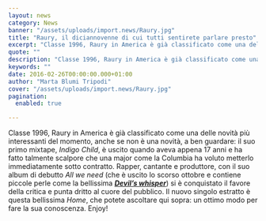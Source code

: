 ```yaml
---
layout: news
category: News
banner: "/assets/uploads/import.news/Raury.jpg"
title: "Raury, il diciannovenne di cui tutti sentirete parlare presto"
excerpt: "Classe 1996, Raury in America è già classificato come una delle novità più interessanti del momento, anche se non è una novità, a ben guardare: il suo primo mixtape, Indigo Child, è uscito quando aveva appena 17 anni e ha fatto talmente scalpore che una major come la Columbia ha voluto metterlo immediatamente sotto contratto. Rapper, [&hellip"
quote: ""
description: "Classe 1996, Raury in America è già classificato come una delle novità più interessanti del momento, anche se non è una novità, a ben guardare: il suo primo mixtape, Indigo Child, è uscito quando aveva appena 17 anni e ha fatto talmente scalpore che una major come la Columbia ha voluto metterlo immediatamente sotto contratto. Rapper, [&hellip"
keywords: ""
date: 2016-02-26T00:00:00.000+01:00
author: "Marta Blumi Tripodi"
cover: "/assets/uploads/import.news/Raury.jpg"
pagination:
  enabled: true

---
```


Classe 1996, Raury in America è già classificato come una delle novità più interessanti del momento, anche se non è una novità, a ben guardare: il suo primo mixtape, _Indigo Child_, è uscito quando aveva appena 17 anni e ha fatto talmente scalpore che una major come la Columbia ha voluto metterlo immediatamente sotto contratto. Rapper, cantante e produttore, con il suo album di debutto _All we need_ (che è uscito lo scorso ottobre e contiene piccole perle come la bellissima _**[Devil’s whisper](https://www.youtube.com/watch?v=LoI2C6pW9AQ)**_) si è conquistato il favore della critica e punta dritto al cuore del pubblico. Il nuovo singolo estratto è questa bellissima _Home_, che potete ascoltare qui sopra: un ottimo modo per fare la sua conoscenza. Enjoy!